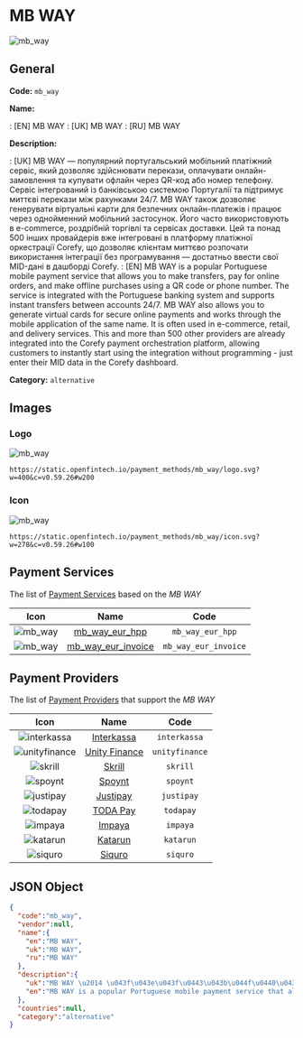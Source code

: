 
# MB WAY 
![mb_way](https://static.openfintech.io/payment_methods/mb_way/logo.svg?w=400&c=v0.59.26#w200)  

## General 
**Code:** `mb_way` 
 
**Name:** 
 
:	[EN] MB WAY 
:	[UK] MB WAY 
:	[RU] MB WAY 
 
**Description:** 
 
: [UK] MB WAY — популярний португальський мобільний платіжний сервіс, який дозволяє здійснювати перекази, оплачувати онлайн-замовлення та купувати офлайн через QR-код або номер телефону. Сервіс інтегрований із банківською системою Португалії та підтримує миттєві перекази між рахунками 24/7. MB WAY також дозволяє генерувати віртуальні карти для безпечних онлайн-платежів і працює через однойменний мобільний застосунок. Його часто використовують в e-commerce, роздрібній торгівлі та сервісах доставки. Цей та понад 500 інших провайдерів вже інтегровані в платформу платіжної оркестрації Corefy, що дозволяє клієнтам миттєво розпочати використання інтеграції без програмування — достатньо ввести свої MID-дані в дашборді Corefy. 
: [EN] MB WAY is a popular Portuguese mobile payment service that allows you to make transfers, pay for online orders, and make offline purchases using a QR code or phone number. The service is integrated with the Portuguese banking system and supports instant transfers between accounts 24/7. MB WAY also allows you to generate virtual cards for secure online payments and works through the mobile application of the same name. It is often used in e-commerce, retail, and delivery services. This and more than 500 other providers are already integrated into the Corefy payment orchestration platform, allowing customers to instantly start using the integration without programming - just enter their MID data in the Corefy dashboard. 
 
**Category:** `alternative` 
 

## Images 

### Logo 
![mb_way](https://static.openfintech.io/payment_methods/mb_way/logo.svg?w=400&c=v0.59.26#w200)  

```
https://static.openfintech.io/payment_methods/mb_way/logo.svg?w=400&c=v0.59.26#w200
```  

### Icon 
![mb_way](https://static.openfintech.io/payment_methods/mb_way/icon.svg?w=278&c=v0.59.26#w100)  

```
https://static.openfintech.io/payment_methods/mb_way/icon.svg?w=278&c=v0.59.26#w100
```  

## Payment Services 
 
The list of [Payment Services](/payment-services/) based on the _MB WAY_ 

|Icon|Name|Code| 
|:---:|:---:|:---:| 
|![mb_way](https://static.openfintech.io/payment_methods/mb_way/icon.svg?w=278&c=v0.59.26#w100) |[mb_way_eur_hpp](/payment-services/mb_way_eur_hpp/)|`mb_way_eur_hpp`| 
|![mb_way](https://static.openfintech.io/payment_methods/mb_way/icon.svg?w=278&c=v0.59.26#w100) |[mb_way_eur_invoice](/payment-services/mb_way_eur_invoice/)|`mb_way_eur_invoice`| 
 

## Payment Providers 
 
The list of [Payment Providers](/payment-providers/) that support the _MB WAY_ 

|Icon|Name|Code| 
|:---:|:---:|:---:| 
|![interkassa](https://static.openfintech.io/payment_providers/interkassa/icon.svg?w=278&c=v0.59.26#w100) |[Interkassa](/payment-providers/interkassa/)|`interkassa`| 
|![unityfinance](https://static.openfintech.io/payment_providers/unityfinance/icon.svg?w=278&c=v0.59.26#w100) |[Unity Finance](/payment-providers/unityfinance/)|`unityfinance`| 
|![skrill](https://static.openfintech.io/payment_providers/skrill/icon.svg?w=278&c=v0.59.26#w100) |[Skrill](/payment-providers/skrill/)|`skrill`| 
|![spoynt](https://static.openfintech.io/payment_providers/spoynt/icon.svg?w=278&c=v0.59.26#w100) |[Spoynt](/payment-providers/spoynt/)|`spoynt`| 
|![justipay](https://static.openfintech.io/payment_providers/justipay/icon.png?w=278&c=v0.59.26#w100) |[Justipay](/payment-providers/justipay/)|`justipay`| 
|![todapay](https://static.openfintech.io/payment_providers/todapay/icon.svg?w=278&c=v0.59.26#w100) |[TODA Pay](/payment-providers/todapay/)|`todapay`| 
|![impaya](https://static.openfintech.io/payment_providers/impaya/icon.png?w=278&c=v0.59.26#w100) |[Impaya](/payment-providers/impaya/)|`impaya`| 
|![katarun](https://static.openfintech.io/payment_providers/katarun/icon.png?w=278&c=v0.59.26#w100) |[Katarun](/payment-providers/katarun/)|`katarun`| 
|![siquro](https://static.openfintech.io/payment_providers/siquro/icon.png?w=278&c=v0.59.26#w100) |[Siquro](/payment-providers/siquro/)|`siquro`| 
 

## JSON Object 

```json
{
  "code":"mb_way",
  "vendor":null,
  "name":{
    "en":"MB WAY",
    "uk":"MB WAY",
    "ru":"MB WAY"
  },
  "description":{
    "uk":"MB WAY \u2014 \u043f\u043e\u043f\u0443\u043b\u044f\u0440\u043d\u0438\u0439 \u043f\u043e\u0440\u0442\u0443\u0433\u0430\u043b\u044c\u0441\u044c\u043a\u0438\u0439 \u043c\u043e\u0431\u0456\u043b\u044c\u043d\u0438\u0439 \u043f\u043b\u0430\u0442\u0456\u0436\u043d\u0438\u0439 \u0441\u0435\u0440\u0432\u0456\u0441, \u044f\u043a\u0438\u0439 \u0434\u043e\u0437\u0432\u043e\u043b\u044f\u0454 \u0437\u0434\u0456\u0439\u0441\u043d\u044e\u0432\u0430\u0442\u0438 \u043f\u0435\u0440\u0435\u043a\u0430\u0437\u0438, \u043e\u043f\u043b\u0430\u0447\u0443\u0432\u0430\u0442\u0438 \u043e\u043d\u043b\u0430\u0439\u043d-\u0437\u0430\u043c\u043e\u0432\u043b\u0435\u043d\u043d\u044f \u0442\u0430 \u043a\u0443\u043f\u0443\u0432\u0430\u0442\u0438 \u043e\u0444\u043b\u0430\u0439\u043d \u0447\u0435\u0440\u0435\u0437 QR-\u043a\u043e\u0434 \u0430\u0431\u043e \u043d\u043e\u043c\u0435\u0440 \u0442\u0435\u043b\u0435\u0444\u043e\u043d\u0443. \u0421\u0435\u0440\u0432\u0456\u0441 \u0456\u043d\u0442\u0435\u0433\u0440\u043e\u0432\u0430\u043d\u0438\u0439 \u0456\u0437 \u0431\u0430\u043d\u043a\u0456\u0432\u0441\u044c\u043a\u043e\u044e \u0441\u0438\u0441\u0442\u0435\u043c\u043e\u044e \u041f\u043e\u0440\u0442\u0443\u0433\u0430\u043b\u0456\u0457 \u0442\u0430 \u043f\u0456\u0434\u0442\u0440\u0438\u043c\u0443\u0454 \u043c\u0438\u0442\u0442\u0454\u0432\u0456 \u043f\u0435\u0440\u0435\u043a\u0430\u0437\u0438 \u043c\u0456\u0436 \u0440\u0430\u0445\u0443\u043d\u043a\u0430\u043c\u0438 24\/7. MB WAY \u0442\u0430\u043a\u043e\u0436 \u0434\u043e\u0437\u0432\u043e\u043b\u044f\u0454 \u0433\u0435\u043d\u0435\u0440\u0443\u0432\u0430\u0442\u0438 \u0432\u0456\u0440\u0442\u0443\u0430\u043b\u044c\u043d\u0456 \u043a\u0430\u0440\u0442\u0438 \u0434\u043b\u044f \u0431\u0435\u0437\u043f\u0435\u0447\u043d\u0438\u0445 \u043e\u043d\u043b\u0430\u0439\u043d-\u043f\u043b\u0430\u0442\u0435\u0436\u0456\u0432 \u0456 \u043f\u0440\u0430\u0446\u044e\u0454 \u0447\u0435\u0440\u0435\u0437 \u043e\u0434\u043d\u043e\u0439\u043c\u0435\u043d\u043d\u0438\u0439 \u043c\u043e\u0431\u0456\u043b\u044c\u043d\u0438\u0439 \u0437\u0430\u0441\u0442\u043e\u0441\u0443\u043d\u043e\u043a. \u0419\u043e\u0433\u043e \u0447\u0430\u0441\u0442\u043e \u0432\u0438\u043a\u043e\u0440\u0438\u0441\u0442\u043e\u0432\u0443\u044e\u0442\u044c \u0432 e-commerce, \u0440\u043e\u0437\u0434\u0440\u0456\u0431\u043d\u0456\u0439 \u0442\u043e\u0440\u0433\u0456\u0432\u043b\u0456 \u0442\u0430 \u0441\u0435\u0440\u0432\u0456\u0441\u0430\u0445 \u0434\u043e\u0441\u0442\u0430\u0432\u043a\u0438. \u0426\u0435\u0439 \u0442\u0430 \u043f\u043e\u043d\u0430\u0434 500 \u0456\u043d\u0448\u0438\u0445 \u043f\u0440\u043e\u0432\u0430\u0439\u0434\u0435\u0440\u0456\u0432 \u0432\u0436\u0435 \u0456\u043d\u0442\u0435\u0433\u0440\u043e\u0432\u0430\u043d\u0456 \u0432 \u043f\u043b\u0430\u0442\u0444\u043e\u0440\u043c\u0443 \u043f\u043b\u0430\u0442\u0456\u0436\u043d\u043e\u0457 \u043e\u0440\u043a\u0435\u0441\u0442\u0440\u0430\u0446\u0456\u0457 Corefy, \u0449\u043e \u0434\u043e\u0437\u0432\u043e\u043b\u044f\u0454 \u043a\u043b\u0456\u0454\u043d\u0442\u0430\u043c \u043c\u0438\u0442\u0442\u0454\u0432\u043e \u0440\u043e\u0437\u043f\u043e\u0447\u0430\u0442\u0438 \u0432\u0438\u043a\u043e\u0440\u0438\u0441\u0442\u0430\u043d\u043d\u044f \u0456\u043d\u0442\u0435\u0433\u0440\u0430\u0446\u0456\u0457 \u0431\u0435\u0437 \u043f\u0440\u043e\u0433\u0440\u0430\u043c\u0443\u0432\u0430\u043d\u043d\u044f \u2014 \u0434\u043e\u0441\u0442\u0430\u0442\u043d\u044c\u043e \u0432\u0432\u0435\u0441\u0442\u0438 \u0441\u0432\u043e\u0457 MID-\u0434\u0430\u043d\u0456 \u0432 \u0434\u0430\u0448\u0431\u043e\u0440\u0434\u0456 Corefy.",
    "en":"MB WAY is a popular Portuguese mobile payment service that allows you to make transfers, pay for online orders, and make offline purchases using a QR code or phone number. The service is integrated with the Portuguese banking system and supports instant transfers between accounts 24\/7. MB WAY also allows you to generate virtual cards for secure online payments and works through the mobile application of the same name. It is often used in e-commerce, retail, and delivery services. This and more than 500 other providers are already integrated into the Corefy payment orchestration platform, allowing customers to instantly start using the integration without programming - just enter their MID data in the Corefy dashboard."
  },
  "countries":null,
  "category":"alternative"
}
```  
